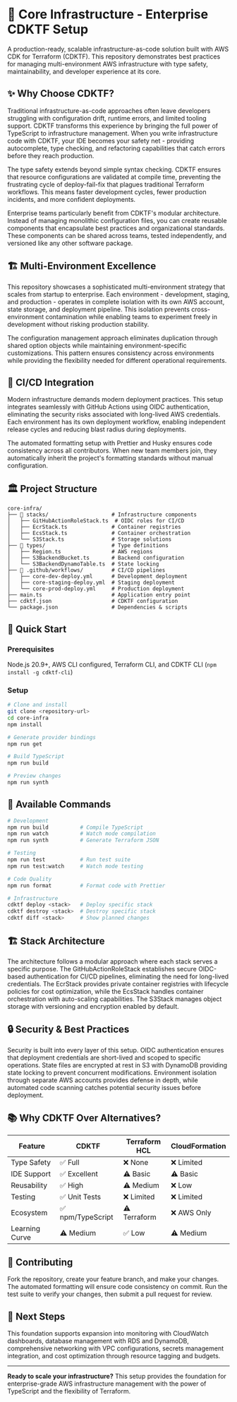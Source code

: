 # 🚀 Core Infrastructure - Enterprise CDKTF Setup

A production-ready, scalable infrastructure-as-code solution built with AWS CDK for Terraform (CDKTF). This repository demonstrates best practices for managing multi-environment AWS infrastructure with type safety, maintainability, and developer experience at its core.

## ✨ Why Choose CDKTF?

Traditional infrastructure-as-code approaches often leave developers struggling with configuration drift, runtime errors, and limited tooling support. CDKTF transforms this experience by bringing the full power of TypeScript to infrastructure management. When you write infrastructure code with CDKTF, your IDE becomes your safety net - providing autocomplete, type checking, and refactoring capabilities that catch errors before they reach production.

The type safety extends beyond simple syntax checking. CDKTF ensures that resource configurations are validated at compile time, preventing the frustrating cycle of deploy-fail-fix that plagues traditional Terraform workflows. This means faster development cycles, fewer production incidents, and more confident deployments.

Enterprise teams particularly benefit from CDKTF's modular architecture. Instead of managing monolithic configuration files, you can create reusable components that encapsulate best practices and organizational standards. These components can be shared across teams, tested independently, and versioned like any other software package.

## 🏗️ Multi-Environment Excellence

This repository showcases a sophisticated multi-environment strategy that scales from startup to enterprise. Each environment - development, staging, and production - operates in complete isolation with its own AWS account, state storage, and deployment pipeline. This isolation prevents cross-environment contamination while enabling teams to experiment freely in development without risking production stability.

The configuration management approach eliminates duplication through shared option objects while maintaining environment-specific customizations. This pattern ensures consistency across environments while providing the flexibility needed for different operational requirements.

## 🔄 CI/CD Integration

Modern infrastructure demands modern deployment practices. This setup integrates seamlessly with GitHub Actions using OIDC authentication, eliminating the security risks associated with long-lived AWS credentials. Each environment has its own deployment workflow, enabling independent release cycles and reducing blast radius during deployments.

The automated formatting setup with Prettier and Husky ensures code consistency across all contributors. When new team members join, they automatically inherit the project's formatting standards without manual configuration.

## 🏛️ Project Structure

```
core-infra/
├── 📁 stacks/                    # Infrastructure components
│   ├── GitHubActionRoleStack.ts  # OIDC roles for CI/CD
│   ├── EcrStack.ts              # Container registries
│   ├── EcsStack.ts              # Container orchestration
│   └── S3Stack.ts               # Storage solutions
├── 📁 types/                     # Type definitions
│   ├── Region.ts                # AWS regions
│   ├── S3BackendBucket.ts       # Backend configuration
│   └── S3BackendDynamoTable.ts  # State locking
├── 📁 .github/workflows/         # CI/CD pipelines
│   ├── core-dev-deploy.yml      # Development deployment
│   ├── core-staging-deploy.yml  # Staging deployment
│   └── core-prod-deploy.yml     # Production deployment
├── main.ts                      # Application entry point
├── cdktf.json                   # CDKTF configuration
└── package.json                 # Dependencies & scripts
```

## 🚀 Quick Start

### Prerequisites

Node.js 20.9+, AWS CLI configured, Terraform CLI, and CDKTF CLI (`npm install -g cdktf-cli`)

### Setup

```bash
# Clone and install
git clone <repository-url>
cd core-infra
npm install

# Generate provider bindings
npm run get

# Build TypeScript
npm run build

# Preview changes
npm run synth
```

## 🔧 Available Commands

```bash
# Development
npm run build          # Compile TypeScript
npm run watch          # Watch mode compilation
npm run synth          # Generate Terraform JSON

# Testing
npm run test           # Run test suite
npm run test:watch     # Watch mode testing

# Code Quality
npm run format         # Format code with Prettier

# Infrastructure
cdktf deploy <stack>   # Deploy specific stack
cdktf destroy <stack>  # Destroy specific stack
cdktf diff <stack>     # Show planned changes
```

## 🏗️ Stack Architecture

The architecture follows a modular approach where each stack serves a specific purpose. The GitHubActionRoleStack establishes secure OIDC-based authentication for CI/CD pipelines, eliminating the need for long-lived credentials. The EcrStack provides private container registries with lifecycle policies for cost optimization, while the EcsStack handles container orchestration with auto-scaling capabilities. The S3Stack manages object storage with versioning and encryption enabled by default.

## 🔒 Security & Best Practices

Security is built into every layer of this setup. OIDC authentication ensures that deployment credentials are short-lived and scoped to specific operations. State files are encrypted at rest in S3 with DynamoDB providing state locking to prevent concurrent modifications. Environment isolation through separate AWS accounts provides defense in depth, while automated code scanning catches potential security issues before deployment.

## 📚 Why CDKTF Over Alternatives?

| Feature        | CDKTF             | Terraform HCL | CloudFormation |
| -------------- | ----------------- | ------------- | -------------- |
| Type Safety    | ✅ Full           | ❌ None       | ❌ Limited     |
| IDE Support    | ✅ Excellent      | ⚠️ Basic      | ⚠️ Basic       |
| Reusability    | ✅ High           | ⚠️ Medium     | ❌ Low         |
| Testing        | ✅ Unit Tests     | ❌ Limited    | ❌ Limited     |
| Ecosystem      | ✅ npm/TypeScript | ⚠️ Terraform  | ❌ AWS Only    |
| Learning Curve | ⚠️ Medium         | ✅ Low        | ⚠️ Medium      |

## 🤝 Contributing

Fork the repository, create your feature branch, and make your changes. The automated formatting will ensure code consistency on commit. Run the test suite to verify your changes, then submit a pull request for review.

## 🎯 Next Steps

This foundation supports expansion into monitoring with CloudWatch dashboards, database management with RDS and DynamoDB, comprehensive networking with VPC configurations, secrets management integration, and cost optimization through resource tagging and budgets.

---

**Ready to scale your infrastructure?** This setup provides the foundation for enterprise-grade AWS infrastructure management with the power of TypeScript and the flexibility of Terraform.
